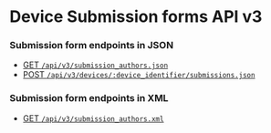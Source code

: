 # Device Submission forms API v3
### Submission form endpoints in JSON

* [GET `/api/v3/submission_authors.json`](./submission-json.md#json-get-all-submission-authors)
* [POST `/api/v3/devices/:device_identifier/submissions.json`](./submission-json.md#json-post-create-submission-from-a-form-or-dispatch-for-device)


### Submission form endpoints in XML
* [GET `/api/v3/submission_authors.xml`](./submission-xml.md#xml-get-all-submission-authors)